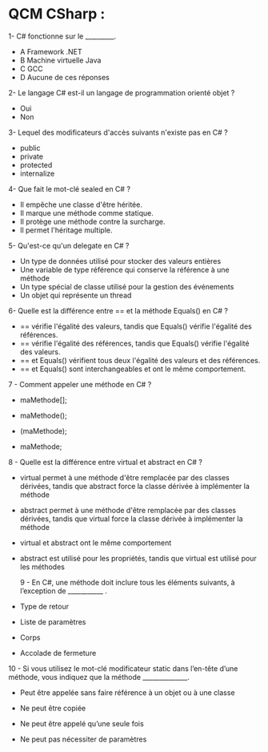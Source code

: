 # QCM CSharp :

 1- C# fonctionne sur le _________.
  - A Framework .NET
  - B Machine virtuelle Java
 - C GCC
 - D Aucune de ces réponses

 2-  Le langage C# est-il un langage de programmation orienté objet ?
 -  Oui
 - Non

 3-  Lequel des modificateurs d'accès suivants n'existe pas en C# ?
 - public
 -  private
 - protected
 -  internalize

  4-  Que fait le mot-clé sealed en C# ?
 - Il empêche une classe d'être héritée.
 -  Il marque une méthode comme statique.
 -  Il protège une méthode contre la surcharge.
 -  ll permet l'héritage multiple.

  5-  Qu'est-ce qu'un delegate en C# ?
 -  Un type de données utilisé pour stocker des valeurs entières
 -  Une variable de type référence qui conserve la référence à une méthode
 -  Un type spécial de classe utilisé pour la gestion des événements
 -  Un objet qui représente un thread

 6-  Quelle est la différence entre == et la méthode Equals() en C# ?
-  == vérifie l'égalité des valeurs, tandis que Equals() vérifie l'égalité des références.
-  == vérifie l'égalité des références, tandis que Equals() vérifie l'égalité des valeurs.
-  == et Equals() vérifient tous deux l'égalité des valeurs et des références.
-  == et Equals() sont interchangeables et ont le même comportement.

  7 -  Comment appeler une méthode en C# ?
  
 - maMethode[];

 - maMethode();

 - (maMethode);

 -  maMethode;

   8 - Quelle est la différence entre virtual et abstract en C# ?
 - virtual permet à une méthode d'être remplacée par des classes dérivées, tandis que abstract force la classe dérivée à implémenter la méthode
 -  abstract permet à une méthode d'être remplacée par des classes dérivées, tandis que virtual force la classe dérivée à implémenter la méthode
 -  virtual et abstract ont le même comportement
-  abstract est utilisé pour les propriétés, tandis que virtual est utilisé pour les méthodes

  

   9 - En C#, une méthode doit inclure tous les éléments suivants, à l’exception de ___________ .
 -  Type de retour

 - Liste de paramètres

 - Corps

 -  Accolade de fermeture

   10 - Si vous utilisez le mot-clé modificateur static dans l’en-tête d’une méthode, vous indiquez que la méthode ______________.
   
 - Peut être appelée sans faire référence à un objet ou à une classe

 -  Ne peut être copiée

 -  Ne peut être appelé qu’une seule fois

 -  Ne peut pas nécessiter de paramètres


   
